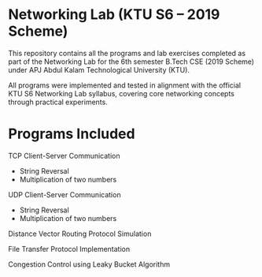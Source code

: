 # Networking Lab (KTU S6 – 2019 Scheme)
This repository contains all the programs and lab exercises completed as part of the Networking Lab for the 6th semester B.Tech CSE (2019 Scheme) under APJ Abdul Kalam Technological University (KTU).

All programs were implemented and tested in alignment with the official KTU S6 Networking Lab syllabus, covering core networking concepts through practical experiments.

# Programs Included
TCP Client-Server Communication
- String Reversal
- Multiplication of two numbers

UDP Client-Server Communication
- String Reversal
- Multiplication of two numbers


Distance Vector Routing Protocol Simulation

File Transfer Protocol Implementation

Congestion Control using Leaky Bucket Algorithm

